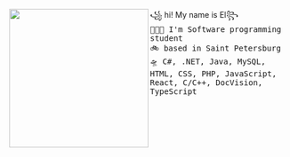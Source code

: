 <a href="https://tenor.com/view/eevee-pokemon-wink-pixel-gif-15197794"><img align="left" width="250" src="http://pa1.narvii.com/6184/7bb2f1a0a502c787559b3e0032205d1c21b570cd_00.gif"></a> ꧁ hi! My name is El꧂<br><samp>
  👩🏼‍💻 I'm Software programming student<br> 
  🚲 based in Saint Petersburg <br>
  🛸 C#, .NET, Java, MySQL, HTML, CSS, PHP, JavaScript, React, C/C++, DocVision, TypeScript
  </samp>
